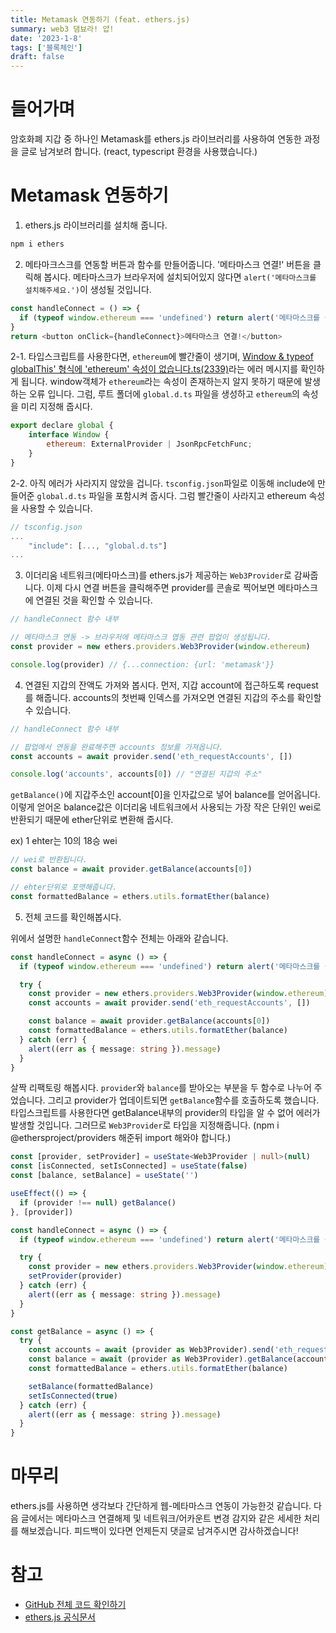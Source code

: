 ```yaml
---
title: Metamask 연동하기 (feat. ethers.js)
summary: web3 댐뵤라! 얍!
date: '2023-1-8'
tags: ['블록체인']
draft: false
---
```


# 들어가며

암호화폐 지갑 중 하나인 Metamask를 ethers.js 라이브러리를 사용하여 연동한 과정을 글로 남겨보려 합니다. (react, typescript 환경을 사용했습니다.)

# Metamask 연동하기

1. ethers.js 라이브러리를 설치해 줍니다.

```js
npm i ethers
```

2. 메타마크스크를 연동할 버튼과 함수를 만들어줍니다.
   '메타마스크 연결!' 버튼을 클릭해 봅시다.
   메타마스크가 브라우저에 설치되어있지 않다면 `alert('메타마스크를 설치해주세요.')`이 생성될 것입니다.

```js
const handleConnect = () => {
  if (typeof window.ethereum === 'undefined') return alert('메타마스크를 설치해주세요.')
}
return <button onClick={handleConnect}>메타마스크 연결!</button>
```

2-1. 타입스크립트를 사용한다면, `ethereum`에 빨간줄이 생기며, <u>Window & typeof globalThis' 형식에 'ethereum' 속성이 없습니다.ts(2339)</u>라는 에러 메시지를 확인하게 됩니다. window객체가 `ethereum`라는 속성이 존재하는지 알지 못하기 때문에 발생하는 오류 입니다. 그럼, 루트 폴더에 `global.d.ts` 파일을 생성하고 `ethereum`의 속성을 미리 지정해 줍시다.

```js
export declare global {
	interface Window {
		ethereum: ExternalProvider | JsonRpcFetchFunc;
	}
}
```

2-2. 아직 에러가 사라지지 않았을 겁니다. `tsconfig.json`파일로 이동해 include에 만들어준 `global.d.ts` 파일을 포함시켜 줍시다. 그럼 빨간줄이 사라지고 ethereum 속성을 사용할 수 있습니다.

```js
// tsconfig.json
...
	"include": [..., "global.d.ts"]
...
```

3. 이더리움 네트워크(메타마스크)를 ethers.js가 제공하는 `Web3Provider`로 감싸줍니다. 이제 다시 연결 버튼을 클릭해주면
   provider를 콘솔로 찍어보면 메타마스크에 연결된 것을 확인할 수 있습니다.

```js
// handleConnect 함수 내부

// 메타마스크 연동 -> 브라우저에 메타마스크 엽동 관련 팝업이 생성됩니다.
const provider = new ethers.providers.Web3Provider(window.ethereum)

console.log(provider) // {...connection: {url: 'metamask'}}
```

4. 연결된 지갑의 잔액도 가져와 봅시다.
   먼저, 지갑 account에 접근하도록 request를 해줍니다. accounts의 첫번째 인덱스를 가져오면 연결된 지갑의 주소를 확인할 수 있습니다.

```js
// handleConnect 함수 내부

// 팝업에서 연동을 완료해주면 accounts 정보를 가져옵니다.
const accounts = await provider.send('eth_requestAccounts', [])

console.log('accounts', accounts[0]) // "연결된 지갑의 주소"
```

`getBalance()`에 지갑주소인 account[0]을 인자값으로 넣어 balance를 얻어옵니다.
이렇게 얻어온 balance값은 이더리움 네트워크에서 사용되는 가장 작은 단위인 wei로 반환되기 때문에 ether단위로 변환해 줍시다.

ex) 1 ehter는 10의 18승 wei

```js
// wei로 반환됩니다.
const balance = await provider.getBalance(accounts[0])

// ehter단위로 포맷해줍니다.
const formattedBalance = ethers.utils.formatEther(balance)
```

5. 전체 코드를 확인해봅시다.

위에서 설명한 `handleConnect`함수 전체는 아래와 같습니다.

```ts
const handleConnect = async () => {
  if (typeof window.ethereum === 'undefined') return alert('메타마스크를 설치해주세요.')

  try {
    const provider = new ethers.providers.Web3Provider(window.ethereum)
    const accounts = await provider.send('eth_requestAccounts', [])

    const balance = await provider.getBalance(accounts[0])
    const formattedBalance = ethers.utils.formatEther(balance)
  } catch (err) {
    alert((err as { message: string }).message)
  }
}
```

살짝 리팩토링 해봅시다.
`provider`와 `balance`를 받아오는 부분을 두 함수로 나누어 주었습니다. 그리고 provider가 업데이트되면 `getBalance`함수를 호출하도록 했습니다. 타입스크립트를 사용한다면 getBalance내부의 provider의 타입을 알 수 없어 에러가 발생할 것입니다. 그러므로 `Web3Provider`로 타입을 지정해줍니다. (npm i @ethersproject/providers 해준뒤 import 해와야 합니다.)

```ts
const [provider, setProvider] = useState<Web3Provider | null>(null)
const [isConnected, setIsConnected] = useState(false)
const [balance, setBalance] = useState('')

useEffect(() => {
  if (provider !== null) getBalance()
}, [provider])

const handleConnect = async () => {
  if (typeof window.ethereum === 'undefined') return alert('메타마스크를 설치해주세요.')

  try {
    const provider = new ethers.providers.Web3Provider(window.ethereum)
    setProvider(provider)
  } catch (err) {
    alert((err as { message: string }).message)
  }
}

const getBalance = async () => {
  try {
    const accounts = await (provider as Web3Provider).send('eth_requestAccounts', [])
    const balance = await (provider as Web3Provider).getBalance(accounts[0])
    const formattedBalance = ethers.utils.formatEther(balance)

    setBalance(formattedBalance)
    setIsConnected(true)
  } catch (err) {
    alert((err as { message: string }).message)
  }
}
```

# 마무리

ethers.js를 사용하면 생각보다 간단하게 웹-메타마스크 연동이 가능한것 같습니다. 다음 글에서는 메타마스크 연결해제 및 네트워크/어카운트 변경 감지와 같은 세세한 처리를 해보겠습니다.
피드백이 있다면 언제든지 댓글로 남겨주시면 감사하겠습니다!

# 참고

- [GitHub 전체 코드 확인하기](https://github.com/devCecy/connect-cryptocurrency-wallet)
- [ethers.js 공식문서](https://docs.ethers.org/v5/getting-started/#getting-started--connecting)
